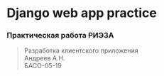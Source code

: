 # Django web app practice

### Практическая работа РИЭЗА

>Разработка клиентского приложения <br>
>Андреев А.Н.<br>
>БАСО-05-19<br>
